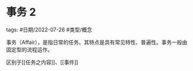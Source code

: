 # 事务 2


tags: #日期/2022-07-26 #类型/概念 

事务（Affair），是指日常的任务。其特点是具有常见特性、普遍性。事务一般由固定型的流程运作。

区别于[[任务之内容]]、[[事件]]



